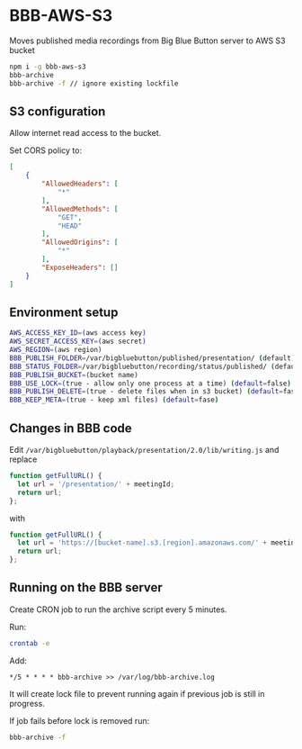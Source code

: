 # BBB-AWS-S3

Moves published media recordings from Big Blue Button server to AWS S3 bucket

```bash
npm i -g bbb-aws-s3
bbb-archive
bbb-archive -f // ignore existing lockfile
```

## S3 configuration
Allow internet read access to the bucket.

Set CORS policy to:
```json
[
    {
        "AllowedHeaders": [
            "*"
        ],
        "AllowedMethods": [
            "GET",
            "HEAD"
        ],
        "AllowedOrigins": [
            "*"
        ],
        "ExposeHeaders": []
    }
]
```

## Environment setup
```bash
AWS_ACCESS_KEY_ID=(aws access key)
AWS_SECRET_ACCESS_KEY=(aws secret)
AWS_REGION=(aws region)
BBB_PUBLISH_FOLDER=/var/bigbluebutton/published/presentation/ (default)
BBB_STATUS_FOLDER=/var/bigbluebutton/recording/status/published/ (default)
BBB_PUBLISH_BUCKET=(bucket name)
BBB_USE_LOCK=(true - allow only one process at a time) (default=false)
BBB_PUBLISH_DELETE=(true - delete files when in s3 bucket) (default=fase)
BBB_KEEP_META=(true - keep xml files) (default=fase)
```

## Changes in BBB code

Edit `/var/bigbluebutton/playback/presentation/2.0/lib/writing.js` and replace
```js
function getFullURL() {
  let url = '/presentation/' + meetingId;
  return url;
};
```
with
```js
function getFullURL() {
  let url = 'https://[bucket-name].s3.[region].amazonaws.com/' + meetingId;
  return url;
};
```

## Running on the BBB server

Create CRON job to run the archive script every 5 minutes.

Run:

```bash
crontab -e
```

Add:

```
*/5 * * * * bbb-archive >> /var/log/bbb-archive.log
```

It will create lock file to prevent running again if previous job is still in progress.

If job fails before lock is removed run:
```bash
bbb-archive -f
```
